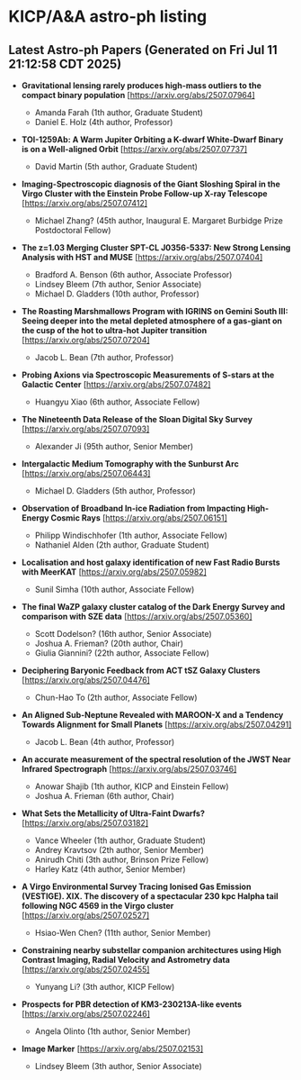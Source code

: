 # KICP/A&A astro-ph listing

## Latest Astro-ph Papers (Generated on Fri Jul 11 21:12:58 CDT 2025)

- **Gravitational lensing rarely produces high-mass outliers to the compact binary population**
[https://arxiv.org/abs/2507.07964]
  + Amanda Farah (1th author, Graduate Student)
  + Daniel E. Holz (4th author, Professor)

- **TOI-1259Ab: A Warm Jupiter Orbiting a K-dwarf White-Dwarf Binary is on a Well-aligned Orbit**
[https://arxiv.org/abs/2507.07737]
  + David Martin (5th author, Graduate Student)

- **Imaging-Spectroscopic diagnosis of the Giant Sloshing Spiral in the Virgo Cluster with the Einstein Probe Follow-up X-ray Telescope**
[https://arxiv.org/abs/2507.07412]
  + Michael Zhang? (45th author, Inaugural E. Margaret Burbidge Prize Postdoctoral Fellow)

- **The z=1.03 Merging Cluster SPT-CL J0356-5337: New Strong Lensing Analysis with HST and MUSE**
[https://arxiv.org/abs/2507.07404]
  + Bradford A. Benson (6th author, Associate Professor)
  + Lindsey Bleem (7th author, Senior Associate)
  + Michael D. Gladders (10th author, Professor)

- **The Roasting Marshmallows Program with IGRINS on Gemini South III: Seeing deeper into the metal depleted atmosphere of a gas-giant on the cusp of the hot to ultra-hot Jupiter transition**
[https://arxiv.org/abs/2507.07204]
  + Jacob L. Bean (7th author, Professor)

- **Probing Axions via Spectroscopic Measurements of S-stars at the Galactic Center**
[https://arxiv.org/abs/2507.07482]
  + Huangyu Xiao (6th author, Associate Fellow)

- **The Nineteenth Data Release of the Sloan Digital Sky Survey**
[https://arxiv.org/abs/2507.07093]
  + Alexander Ji (95th author, Senior Member)

- **Intergalactic Medium Tomography with the Sunburst Arc**
[https://arxiv.org/abs/2507.06443]
  + Michael D. Gladders (5th author, Professor)

- **Observation of Broadband In-ice Radiation from Impacting High-Energy Cosmic Rays**
[https://arxiv.org/abs/2507.06151]
  + Philipp Windischhofer (1th author, Associate Fellow)
  + Nathaniel Alden (2th author, Graduate Student)

- **Localisation and host galaxy identification of new Fast Radio Bursts with MeerKAT**
[https://arxiv.org/abs/2507.05982]
  + Sunil Simha (10th author, Associate Fellow)

- **The final WaZP galaxy cluster catalog of the Dark Energy Survey and comparison with SZE data**
[https://arxiv.org/abs/2507.05360]
  + Scott Dodelson? (16th author, Senior Associate)
  + Joshua A. Frieman? (20th author, Chair)
  + Giulia Giannini? (22th author, Associate Fellow)

- **Deciphering Baryonic Feedback from ACT tSZ Galaxy Clusters**
[https://arxiv.org/abs/2507.04476]
  + Chun-Hao To (2th author, Associate Fellow)

- **An Aligned Sub-Neptune Revealed with MAROON-X and a Tendency Towards Alignment for Small Planets**
[https://arxiv.org/abs/2507.04291]
  + Jacob L. Bean (4th author, Professor)

- **An accurate measurement of the spectral resolution of the JWST Near Infrared Spectrograph**
[https://arxiv.org/abs/2507.03746]
  + Anowar Shajib (1th author, KICP and Einstein Fellow)
  + Joshua A. Frieman (6th author, Chair)

- **What Sets the Metallicity of Ultra-Faint Dwarfs?**
[https://arxiv.org/abs/2507.03182]
  + Vance Wheeler (1th author, Graduate Student)
  + Andrey Kravtsov (2th author, Senior Member)
  + Anirudh Chiti (3th author, Brinson Prize Fellow)
  + Harley Katz (4th author, Senior Member)

- **A Virgo Environmental Survey Tracing Ionised Gas Emission (VESTIGE). XIX. The discovery of a spectacular 230 kpc Halpha tail following NGC 4569 in the Virgo cluster**
[https://arxiv.org/abs/2507.02527]
  + Hsiao-Wen Chen? (11th author, Senior Member)

- **Constraining nearby substellar companion architectures using High Contrast Imaging, Radial Velocity and Astrometry data**
[https://arxiv.org/abs/2507.02455]
  + Yunyang Li? (3th author, KICP Fellow)

- **Prospects for PBR detection of KM3-230213A-like events**
[https://arxiv.org/abs/2507.02246]
  + Angela Olinto (1th author, Senior Member)

- **Image Marker**
[https://arxiv.org/abs/2507.02153]
  + Lindsey Bleem (3th author, Senior Associate)

